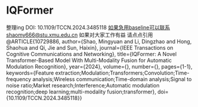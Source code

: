 # IQFormer
整理ing DOI: 10.1109/TCCN.2024.3485118
如果急用baseline可以联系shaomy666@stu.xmu.edu.cn
如果对大家工作有益
请点点引用
@ARTICLE{10729886,
  author={Shao, Mingyuan and Li, Dingzhao and Hong, Shaohua and Qi, Jie and Sun, Haixin},
  journal={IEEE Transactions on Cognitive Communications and Networking}, 
  title={IQFormer: A Novel Transformer-Based Model With Multi-Modality Fusion for Automatic Modulation Recognition}, 
  year={2024},
  volume={},
  number={},
  pages={1-1},
  keywords={Feature extraction;Modulation;Transformers;Convolution;Time-frequency analysis;Wireless communication;Time-domain analysis;Signal to noise ratio;Market research;Interference;Automatic modulation recognition;deep learning;multi-modality fusion;transformer},
  doi={10.1109/TCCN.2024.3485118}}
